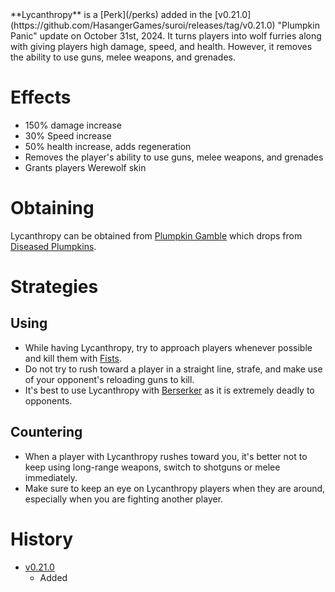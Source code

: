 <Event />
**Lycanthropy** is a [Perk](/perks) added in the [v0.21.0](https://github.com/HasangerGames/suroi/releases/tag/v0.21.0) "Plumpkin Panic" update on October 31st, 2024. It turns players into wolf furries along with giving players high damage, speed, and health. However, it removes the ability to use guns, melee weapons, and grenades.

# Effects
- 150% damage increase
- 30% Speed increase
- 50% health increase, adds regeneration
- Removes the player's ability to use guns, melee weapons, and grenades
- Grants players Werewolf skin

# Obtaining
Lycanthropy can be obtained from [Plumpkin Gamble](/perks/lets_go_gambling) which drops from [Diseased Plumpkins](/obstacles/diseased_plumpkin).

# Strategies
## Using
- While having Lycanthropy, try to approach players whenever possible and kill them with [Fists](/weapons/melee/fists).
- Do not try to rush toward a player in a straight line, strafe, and make use of your opponent's reloading guns to kill.
- It's best to use Lycanthropy with [Berserker](/perks/stark_melee_gauntlet) as it is extremely deadly to opponents.

## Countering
- When a player with Lycanthropy rushes toward you, it's better not to keep using long-range weapons, switch to shotguns or melee immediately.
- Make sure to keep an eye on Lycanthropy players when they are around, especially when you are fighting another player.

# History
- [v0.21.0](https://github.com/HasangerGames/suroi/releases/tag/v0.21.0)
  - Added
